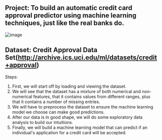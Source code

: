  Project: To build an automatic credit card approval predictor using machine learning techniques, just like the real banks do. 
 -


   ![image](https://user-images.githubusercontent.com/42112240/140858091-62871d2e-f270-4976-9c66-c4d70d642578.png)


Dataset: Credit Approval Data Set(http://archive.ics.uci.edu/ml/datasets/credit+approval)
-

Steps:
1) First, we will start off by loading and viewing the dataset.
2) We will see that the dataset has a mixture of both numerical and non-numerical features, that it contains values from different ranges, plus that it contains a number of missing entries.
3) We will have to preprocess the dataset to ensure the machine learning model we choose can make good predictions.
4) After our data is in good shape, we will do some exploratory data analysis to build our intuitions.
5) Finally, we will build a machine learning model that can predict if an individual's application for a credit card will be accepted.
